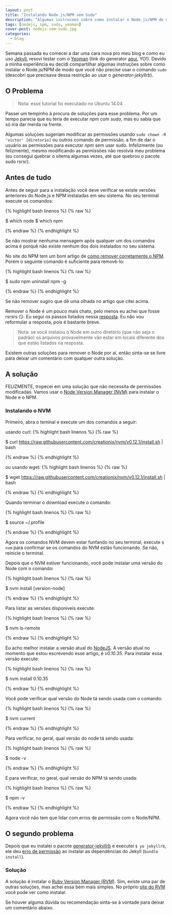 ```yaml
---
layout: post
title: "Instalando Node.js/NPM sem Sudo"
description: "Algumas instrucoes sobre como instalar o Node.js/NPM de modo que voce nao precise usar o comando sudo."
tags: [nodejs, npm, sudo, yeoman]
cover-post: nodejs-sem-sudo.jpg
categories:
  - blog
---
```


Semana passada eu comecei a dar uma cara nova pro meu blog e como eu uso [Jekyll](http://jekyllrb.com/), resovi testar com o [Yeoman](http://yeoman.io/) (link do generator [aqui](https://github.com/robwierzbowski/generator-jekyllrb), YO!). Devido a minha experiência eu decidi compartilhar algumas instruções sobre como instalar o Node.js/NPM de modo que você não precise usar o comando `sudo` (descobri que precisava dessa restrição ao usar o *generator-jekyllrb*).

## O Problema

> Nota: esse tutorial foi executado no Ubuntu 14.04

Passei um tempinho à procura de soluções para esse problema. Por um tempo parecia que eu teria de executar *npm* com *sudo*, mas eu sabia que só iria dar merda na frente.

Algumas soluções sugeriam modificar as permissões usando `sudo chown -R 'victor' [diretorio]` ou outros comando de permissão, a fim de dar o usuário as permissões para executar *npm* sem usar sudo. Infelizmente (ou felizmente), mesmo modificando as permissões não resolvia meu problema (eu consegui quebrar o sitema algumas vezes, até que quebrou o pacote sudo rsrsr).

## Antes de tudo

Antes de seguir para a instalação você deve verificar se existe versões anteriores do Node.js e NPM instaladas em seu sistema. No seu terminal execute os comandos:

{% highlight bash linenos %}
{% raw %}

$ which node
$ which npm

{% endraw %}
{% endhighlight %}

Se não mostrar nenhuma mensagem após qualquer um dos comandos acima é porquê não existe nenhum dos dois instalados no seu sistema.

No site do NPM tem um bom artigo de [como remover corretamente o NPM](https://docs.npmjs.com/misc/removing-npm). Porém o seguinte comando é suficiente para removê-lo:

{% highlight bash linenos %}
{% raw %}

$ sudo npm uninstall npm -g

{% endraw %}
{% endhighlight %}

Se não remover sugiro que dê uma olhada no artigo que citei acima.

Remover o Node é um pouco mais chato, pelo menos eu achei que fosse rsrsrs :smirk:. Eu segui os passos listados nessa [resposta](http://stackoverflow.com/a/11178106/1787262). Eu não vou reformular a resposta, pois é bastante breve.

> Nota: se você instalou o Node em outro diretório (que não seja o padrão) os arquivos provavelmente vão estar em locais diferente dos que estão listados na resposta.

Existem outras soluções para remover o Node por aí, então sinta-se se livre para deixar um comentário com qualquer outra solução.

## A solução 

FELIZMENTE, tropecei em uma solução que não necessita de permissões modificadas. Vamos usar o [Node Version Manager (NVM)](https://github.com/creationix/nvm) para instalar o Node e o NPM.

### Instalando o NVM

Primeiro, abra o teminal e execute um dos comandos a seguir:

usando curl:
{% highlight bash linenos %}
{% raw %}

$ curl https://raw.githubusercontent.com/creationix/nvm/v0.12.1/install.sh | bash 

{% endraw %}
{% endhighlight %}

ou usando wget:
{% highlight bash linenos %}
{% raw %}

$ wget https://raw.githubusercontent.com/creationix/nvm/v0.12.1/install.sh | bash 

{% endraw %}
{% endhighlight %}

Quando terminar o download execute o comando:

{% highlight bash linenos %}
{% raw %}

$ source ~/.profile 

{% endraw %}
{% endhighlight %}

Agora os comandos NVM devem estar funfando no seu terminal, execute `$ nvm` para confirmar se os comandos do NVM estão funcionando. Se não, reinicie o terminal.

Depois que o NVM estiver funcionando, você pode instalar uma versão do Node com o comando:

{% highlight bash linenos %}
{% raw %}

$ nvm install [version-node]

{% endraw %}
{% endhighlight %}

Para listar as versões disponiveis execute:

{% highlight bash linenos %}
{% raw %}

$ nvm ls-remote

{% endraw %}
{% endhighlight %}

Eu acho melhor instalar a versão atual do [NodeJS](http://nodejs.org/). A versão atual no momento que estou escrevendo esse artigo, é *v0.10.35*. Para instalar essa versão execute:

{% highlight bash linenos %}
{% raw %}

$ nvm install 0.10.35

{% endraw %}
{% endhighlight %}

Você pode verificar qual versão do Node tá sendo usada com o comando:

{% highlight bash linenos %}
{% raw %}

$ nvm current

{% endraw %}
{% endhighlight %}

Para verificar, no geral, qual versão do node tá sendo usada:

{% highlight bash linenos %}
{% raw %}

$ node -v

{% endraw %}
{% endhighlight %}

E para verificar, no geral, qual versão do NPM tá sendo usada:

{% highlight bash linenos %}
{% raw %}

$ npm -v

{% endraw %}
{% endhighlight %}

Agora você não tem que lidar com erros de permissão com o Node/NPM.

## O segundo problema

Depois que eu instalei o pacote [generator-jekyllrb](https://github.com/robwierzbowski/generator-jekyllrb) e executei `$ yo jekyllrb`, ele deu [erro de permissão](https://github.com/robwierzbowski/generator-jekyllrb/issues/75#issuecomment-36680150) ao instalar as dependências do Jekyll (`bundle install`).

### Solução

A solução é instalar o [Ruby Version Manager (RVM)](https://rvm.io/).
Sim, existe uma par de outras soluções, mas achei essa bem mais simples.
No próprio [site do RVM](https://rvm.io/rvm/install) você pode ver como instalar.


Se houver alguma dúvida ou recomendação sinta-se à vontade para deixar um comentário abaixo.
